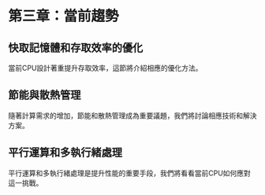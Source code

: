# 第三章：當前趨勢

## 快取記憶體和存取效率的優化

當前CPU設計著重提升存取效率，這節將介紹相應的優化方法。

## 節能與散熱管理

隨著計算需求的增加，節能和散熱管理成為重要議題，我們將討論相應技術和解決方案。

## 平行運算和多執行緒處理

平行運算和多執行緒處理是提升性能的重要手段，我們將看看當前CPU如何應對這一挑戰。